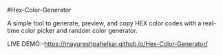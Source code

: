 #Hex-Color-Generator

A simple tool to generate, preview, and copy HEX color codes with a real-time color picker and random color generator.

LIVE DEMO:-https://mayureshpahelkar.github.io/Hex-Color-Generator/
